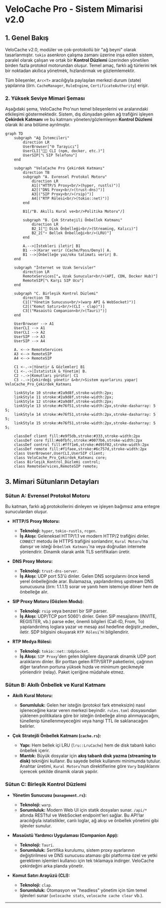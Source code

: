 # VeloCache Pro - Sistem Mimarisi v2.0

## 1. Genel Bakış

VeloCache v2.0, modüler ve çok-protokollü bir "ağ beyni" olarak tasarlanmıştır. `tokio` asenkron çalışma zamanı üzerine inşa edilen sistem, paralel olarak çalışan ve ortak bir **Kontrol Düzlemi** üzerinden yönetilen birden fazla protokol motorundan oluşur. Temel amaç, farklı ağ türlerini tek bir noktadan akıllıca yönetmek, hızlandırmak ve gözlemlemektir.

Tüm bileşenler, `Arc<T>` aracılığıyla paylaşılan merkezi durum (state) yapılarına (örn. `CacheManager`, `RuleEngine`, `CertificateAuthority`) erişir.

### 2. Yüksek Seviye Mimari Şeması

Aşağıdaki şema, VeloCache Pro'nun temel bileşenlerini ve aralarındaki etkileşimi göstermektedir. Sistem, dış dünyadan gelen ağ trafiğini işleyen **Çekirdek Katmanı** ve bu katmanı yöneten/gözlemleyen **Kontrol Düzlemi** olarak iki ana bölüme ayrılmıştır.

```mermaid
graph TD
    subgraph "Ağ İstemcileri"
        direction LR
        UserBrowser["🌐 Tarayıcı"]
        UserCLI["👨‍💻 CLI (npm, docker, etc.)"]
        UserSIP["📞 SIP Telefonu"]
    end

    subgraph "VeloCache Pro Çekirdek Katmanı"
        direction TB
        subgraph "A. Evrensel Protokol Motoru"
            direction LR
            A1[("HTTP/S Proxy<br/>(hyper, rustls)")]
            A2[("DNS Proxy<br/>(trust-dns)")]
            A3[("SIP Proxy<br/>(rsip)")]
            A4[("RTP Rölesi<br/>(tokio::net)")]
        end

        B1[/"B. Akıllı Kural ve<br/>Politika Motoru"/]

        subgraph "B. Çok Stratejili Önbellek Katmanı"
            direction LR
            B2_1["💾 Disk Önbelleği<br/>(Streaming, Kalıcı)"]
            B2_2["⚡ Bellek Önbelleği<br/>(LRU)"]
        end
        
        A.-->|İstekleri iletir| B1
        B1 -->|Karar verir (Cache/Pass/Deny)| A.
        B1 -->|Önbelleğe yaz/oku talimatı verir| B.
    end

    subgraph "İnternet ve Uzak Servisler"
        direction LR
        RemoteServices["☁️ Uzak Sunucular<br/>(API, CDN, Docker Hub)"]
        RemoteSIP["📞 Karşı SIP Ucu"]
    end

    subgraph "C. Birleşik Kontrol Düzlemi"
        direction TB
        C1[("Yönetim Sunucusu<br/>(warp API & WebSocket)")]
        C2[("Komut Satırı<br/>(CLI - clap)")]
        C3[("Masaüstü Companion<br/>(Tauri)")]
    end
    
    UserBrowser --> A1
    UserCLI --> A1
    UserCLI --> A2
    UserSIP --> A3
    UserSIP --> A4

    A. <--> RemoteServices
    A3 <--> RemoteSIP
    A4 <--> RemoteSIP
    
    C1 <-.->|Yönetir & Gözlemler| B1
    C1 <-.->|İstatistik & Yönetim| B.
    C2 -.->|Komutları yürütür| C1
    C3 -.->|Çekirdeği yönetir &<br/>Sistem ayarlarını yapar| VeloCache_Pro_Çekirdek_Katmanı
    
    linkStyle 10 stroke:#2a9d8f,stroke-width:2px;
    linkStyle 11 stroke:#2a9d8f,stroke-width:2px;
    linkStyle 12 stroke:#2a9d8f,stroke-width:2px;
    linkStyle 13 stroke:#e76f51,stroke-width:2px,stroke-dasharray: 5 5;
    linkStyle 14 stroke:#e76f51,stroke-width:2px,stroke-dasharray: 5 5;
    linkStyle 15 stroke:#e76f51,stroke-width:2px,stroke-dasharray: 5 5;

    classDef client fill:#e9f5db,stroke:#333,stroke-width:2px
    classDef core fill:#e0fbfc,stroke:#0077b6,stroke-width:2px
    classDef control fill:#fff1e6,stroke:#d95f02,stroke-width:2px
    classDef remote fill:#f1faee,stroke:#6c757d,stroke-width:2px
    class UserBrowser,UserCLI,UserSIP client;
    class VeloCache_Pro_Çekirdek_Katmanı core;
    class Birleşik_Kontrol_Düzlemi control;
    class RemoteServices,RemoteSIP remote;
```

## 3. Mimari Sütunların Detayları

### Sütun A: Evrensel Protokol Motoru

Bu katman, farklı ağ protokollerini dinleyen ve işleyen bağımsız ama entegre sunuculardan oluşur.

- **HTTP/S Proxy Motoru:**
  - **Teknoloji:** `hyper`, `tokio-rustls`, `rcgen`.
  - **İş Akışı:** Geleneksel HTTP/1.1 ve modern HTTP/2 trafiğini dinler. `CONNECT` metodu ile HTTPS trafiğini sonlandırır, `Kural Motoru`'na danışır ve isteği `Önbellek Katmanı`'na veya doğrudan internete yönlendirir. Dinamik olarak anlık TLS sertifikaları üretir.

- **DNS Proxy Motoru:**
  - **Teknoloji:** `trust-dns-server`.
  - **İş Akışı:** UDP port 53'ü dinler. Gelen DNS sorgularını önce kendi yerel önbelleğinde arar. Bulamazsa, yapılandırılmış upstream DNS sunucusuna (örn: 1.1.1.1) sorar ve yanıtı hem istemciye döner hem de önbelleğe alır.

- **SIP Proxy Motoru (Gözlem Modu):**
  - **Teknoloji:** `rsip` veya benzeri bir SIP parser.
  - **İş Akışı:** UDP/TCP port 5060'ı dinler. Gelen SIP mesajlarını (INVITE, REGISTER, vb.) parse eder, önemli bilgileri (Call-ID, From, To) yapılandırılmış loglara yazar ve mesajı asıl hedefine değiştir_meden_ iletir. SDP bilgisini okuyarak `RTP Rölesi`'ni bilgilendirir.

- **RTP Medya Rölesi:**
  - **Teknoloji:** `tokio::net::UdpSocket`.
  - **İş Akışı:** `SIP Proxy`'den gelen bilgilere dayanarak dinamik UDP port aralıklarını dinler. Bir porttan gelen RTP/SRTP paketlerini, çağrının diğer tarafının portuna yüksek hızda ve minimum gecikmeyle yönlendirir (relay). Paket içeriğine müdahale etmez.

### Sütun B: Akıllı Önbellek ve Kural Katmanı

- **Akıllı Kural Motoru:**
  - **Sorumluluk:** Gelen her isteğin (protokol fark etmeksizin) nasıl işleneceğine karar veren merkezi beyindir. `rules.toml` dosyasından yüklenen politikalara göre bir isteğin önbelleğe alınıp alınmayacağını, tünellenip tünellenmeyeceğini veya hangi TTL ile saklanacağını belirler.

- **Çok Stratejili Önbellek Katmanı (`cache.rs`):**
  - **Yapı:** Hem bellek içi LRU (`lru::LruCache`) hem de disk tabanlı kalıcı önbellek içerir.
  - **Mantık:** Büyük dosyalar için **akış tabanlı disk yazma (streaming to disk)** tekniğini kullanır. Bu sayede bellek kullanımı minimumda tutulur. Anahtar üretimi, `Kural Motoru`'nun direktiflerine göre `Vary` başlıklarını içerecek şekilde dinamik olarak yapılır.

### Sütun C: Birleşik Kontrol Düzlemi

- **Yönetim Sunucusu (`management.rs`):**
  - **Teknoloji:** `warp`.
  - **Sorumluluk:** Modern Web UI için statik dosyaları sunar. ` /api/* ` altında RESTful ve WebSocket endpoint'leri sağlar. Bu API'lar aracılığıyla istatistikler, canlı loglar, ağ akışı ve önbellek yönetimi gibi işlevler sunulur.

- **Masaüstü Yardımcı Uygulaması (Companion App):**
  - **Teknoloji:** `Tauri`.
  - **Sorumluluk:** Sertifika kurulumu, sistem proxy ayarlarının değiştirilmesi ve DNS sunucusu ataması gibi platforma özel ve yetki gerektiren işlemleri kullanıcı için tek tıklamaya indirger. VeloCache çekirdeğini arka planda yönetir.

- **Komut Satırı Arayüzü (CLI):**
  - **Teknoloji:** `clap`.
  - **Sorumluluk:** Otomasyon ve "headless" yönetim için tüm temel işlevleri sunar (`velocache stats`, `velocache cache clear` vb.).


---


